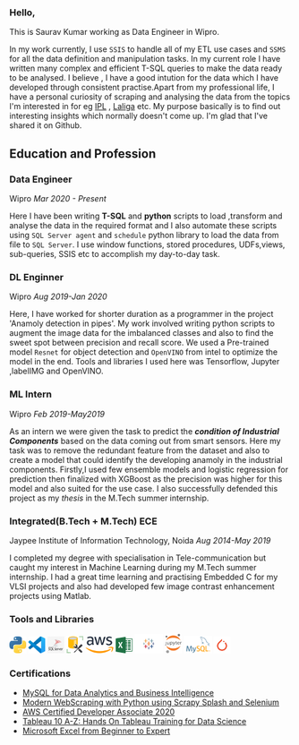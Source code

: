 ### Hello,

This is Saurav Kumar working as Data Engineer in Wipro. 

In my work currently, I use `SSIS` to handle all of my ETL use cases and `SSMS` for all the data definition and manipulation tasks. In my current role I have written many complex 
and efficient T-SQL queries to make the data ready to be analysed. I believe , I have a good intution for the data which I have developed through consistent practise.Apart 
from my professional life, I have a personal curiosity of scraping and analysing the data from the topics I'm interested in for eg [IPL](https://github.com/sauravkmr992/IPL2020) , [Laliga](https://github.com/sauravkmr992/Scraping_Analysing_Laliga_20-21) etc. My purpose basically is to find out interesting insights which normally doesn't come up. I'm glad that I've shared it on Github.

## Education and Profession

### Data Engineer

Wipro *Mar 2020 - Present*

Here I have been writing **T-SQL** and **python** scripts to load ,transform and analyse the data in the required format and I also automate these scripts using `SQL Server agent` and `schedule` python library to load the data from file to `SQL Server`. I use window functions, stored procedures, UDFs,views, sub-queries, SSIS etc to accomplish my day-to-day task. 

### DL Enginner

Wipro *Aug 2019-Jan 2020*

Here, I have worked for shorter duration as a programmer in the project 'Anamoly detection in pipes'. My work involved writing python scripts to augment the image data for the imbalanced classes and also to find the sweet spot between precision and recall score. We used a Pre-trained model `Resnet` for object detection and `OpenVINO` from intel to optimize the model in the end. Tools and libraries I used here was Tensorflow, Jupyter ,labelIMG and OpenVINO.

### ML Intern

Wipro *Feb 2019-May2019*

As an intern we were given the task to predict the ***condition of Industrial Components*** based on the data coming out from smart sensors. Here my task was to remove the redundant feature from the dataset and also to create a model that could identify the developing anamoly in the industrial components. Firstly,I used few ensemble models and logistic regression for prediction then finalized with XGBoost as the precision was higher for this model and also suited for the use case. I also successfully defended this project as my *thesis* in the M.Tech summer internship.

### Integrated(B.Tech + M.Tech) ECE 

Jaypee Institute of Information Technology, Noida  *Aug 2014-May 2019*

I completed my degree with specialisation in Tele-communication but caught my interest in Machine Learning during my M.Tech summer internship. I had a great time learning 
and practising Embedded C for my VLSI projects and also had developed few image contrast enhancement projects using Matlab.


### Tools and Libraries

<img src='/images/python.jpg' width=30> <img src='/images/vscode.jpg' width=30> <img src='/images/SSIS.png' width=30> <img src='/images/ssms.png' width=30> <img src='/images/aws.png' width=50> <img src='/images/excel.png' width=30> <img src='/images/tableau.png' width=50> <img src='/images/jupyter.png' width=30> <img src='/images/mysql.png' width=50> <img src='/images/pytorch.png' width=30>

### Certifications

- [MySQL for Data Analytics and Business Intelligence](https://github.com/sauravkmr992/sauravkmr992/blob/master/Certificates/MySQL%20for%20Data%20Analytics%20and%20Business%20Intelligence.pdf)
- [Modern WebScraping with Python using Scrapy Splash and Selenium](https://github.com/sauravkmr992/sauravkmr992/blob/master/Certificates/Modern%20Web%20Scraping%20using%20Scrapy%20Splash%20Selenium.pdf)
- [AWS Certified Developer Associate 2020](https://github.com/sauravkmr992/sauravkmr992/blob/master/Certificates/AWS%20Certified%20Developer%20Certificate.pdf)
- [Tableau 10 A-Z: Hands On Tableau Training for Data Science](https://github.com/sauravkmr992/sauravkmr992/blob/master/Certificates/Tableau%2010%20A-Z.pdf)
- [Microsoft Excel from Beginner to Expert](https://github.com/sauravkmr992/sauravkmr992/blob/master/Certificates/Microsoft%20Excel-%20From%20Beginner%20to%20Expert.pdf)
